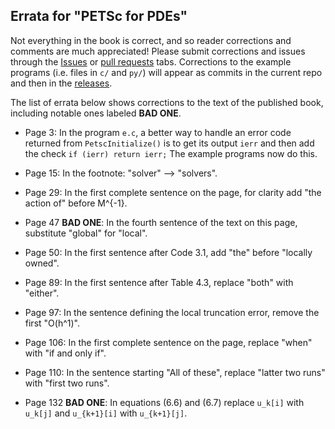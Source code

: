 Errata for "PETSc for PDEs"
---------------------------

Not everything in the book is correct, and so reader corrections and comments are much appreciated!  Please submit corrections and issues through the [Issues](https://github.com/bueler/p4pdes/issues) or [pull requests](https://github.com/bueler/p4pdes/pulls) tabs.  Corrections to the example programs (i.e. files in `c/` and `py/`) will appear as commits in the current repo and then in the [releases](https://github.com/bueler/p4pdes/releases).

The list of errata below shows corrections to the text of the published book, including notable ones labeled **BAD ONE**.

* Page 3: In the program `e.c`, a better way to handle an error code returned from `PetscInitialize()` is to get its output `ierr` and then add the check `if (ierr) return ierr;`  The example programs now do this.

* Page 15: In the footnote: "solver" --> "solvers".

* Page 29: In the first complete sentence on the page, for clarity add "the action of" before M^{-1}.

* Page 47 **BAD ONE**: In the fourth sentence of the text on this page, substitute "global" for "local".

* Page 50: In the first sentence after Code 3.1, add "the" before "locally owned".

* Page 89: In the first sentence after Table 4.3, replace "both" with "either".

* Page 97: In the sentence defining the local truncation error, remove the first "O(h^1)".

* Page 106: In the first complete sentence on the page, replace "when" with "if and only if".

* Page 110: In the sentence starting "All of these", replace "latter two runs" with "first two runs".

* Page 132 **BAD ONE**: In equations (6.6) and (6.7) replace `u_k[i]` with `u_k[j]` and `u_{k+1}[i]` with `u_{k+1}[j]`.

